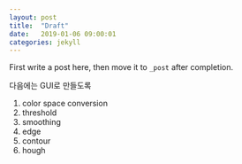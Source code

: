 ```yaml
---
layout: post
title:  "Draft"
date:   2019-01-06 09:00:01
categories: jekyll
---
```


First write a post here, then move it to `_post` after completion.





다음에는 GUI로 만들도록

1. color space conversion
2. threshold
3. smoothing
4. edge
5. contour
6. hough

